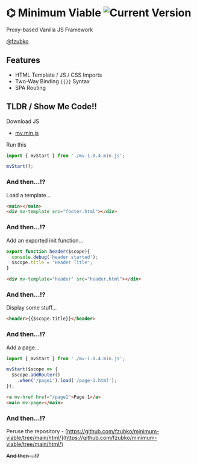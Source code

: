 # &#x232C; Minimum Viable ![Current Version](https://img.shields.io/badge/version-1.0.4-green.svg)

Proxy-based Vanilla JS Framework

[@fzubko](https://www.github.com/fzubko)



## Features

- HTML Template / JS / CSS Imports
- Two-Way Binding ```{{}}``` Syntax
- SPA Routing



## TLDR / Show Me Code!!

Download JS
- [mv.min.js](https://github.com/fzubko/minimum-viable/blob/main/js/mv-1.0.4.min.js)

Run this

```js
import { mvStart } from './mv-1.0.4.min.js';

mvStart();
```

### And then...!?

Load a template...

```html
<main></main>
<div mv-template src="footer.html"></div>
```

### And then...!?

Add an exported init function...

```js
export function header($scope){
  console.debug('header started');
  $scope.title = 'Header Title';
}
```

```html
<div mv-template="header" src="header.html"></div>
```

### And then...!?

Display some stuff...

```html
<header>{{$scope.title}}</header>
```


### And then...!?

Add a page...

```js
import { mvStart } from './mv-1.0.4.min.js';

mvStart($scope => {
  $scope.addRouter()
    .when('/page1').load('/page-1.html');
});
```
```html
<a mv-href href="/page1">Page 1</a>
<main mv-page></main>
```

### And then...!?

Peruse the repository -
[https://github.com/fzubko/minimum-viable/tree/main/html/](https://github.com/fzubko/minimum-viable/tree/main/html/)

~~And then ...!?~~